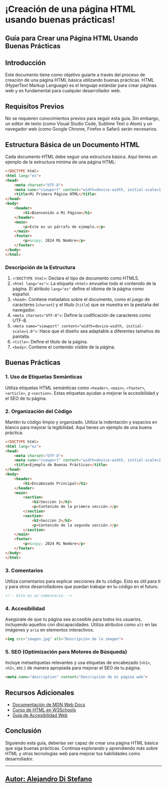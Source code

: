 # ¡Creación de una página HTML usando buenas prácticas!


## Guía para Crear una Página HTML Usando Buenas Prácticas

## Introducción

Este documento tiene como objetivo guiarte a través del proceso de creación de una página HTML básica utilizando buenas prácticas. HTML (HyperText Markup Language) es el lenguaje estándar para crear páginas web y es fundamental para cualquier desarrollador web.

## Requisitos Previos

No se requieren conocimientos previos para seguir esta guía. Sin embargo, un editor de texto (como Visual Studio Code, Sublime Text o Atom) y un navegador web (como Google Chrome, Firefox o Safari) serán necesarios.

## Estructura Básica de un Documento HTML

Cada documento HTML debe seguir una estructura básica. Aquí tienes un ejemplo de la estructura mínima de una página HTML:

```html
<!DOCTYPE html>
<html lang="es">
<head>
    <meta charset="UTF-8">
    <meta name="viewport" content="width=device-width, initial-scale=1.0">
    <title>Mi Primera Página HTML</title>
</head>
<body>
    <header>
        <h1>Bienvenido a Mi Página</h1>
    </header>
    <main>
        <p>Este es un párrafo de ejemplo.</p>
    </main>
    <footer>
        <p>&copy; 2024 Mi Nombre</p>
    </footer>
</body>
</html>
```

### Descripción de la Estructura

1. `<!DOCTYPE html>`: Declara el tipo de documento como HTML5.
2. `<html lang="es">`: La etiqueta `<html>` envuelve todo el contenido de la página. El atributo `lang="es"` define el idioma de la página como español.
3. `<head>`: Contiene metadatos sobre el documento, como el juego de caracteres (`charset`) y el título (`title`) que se muestra en la pestaña del navegador.
4. `<meta charset="UTF-8">`: Define la codificación de caracteres como UTF-8.
5. `<meta name="viewport" content="width=device-width, initial-scale=1.0">`: Hace que el diseño sea adaptable a diferentes tamaños de pantalla.
6. `<title>`: Define el título de la página.
7. `<body>`: Contiene el contenido visible de la página.

## Buenas Prácticas

### 1. **Uso de Etiquetas Semánticas**

Utiliza etiquetas HTML semánticas como `<header>`, `<main>`, `<footer>`, `<article>`, y `<section>`. Estas etiquetas ayudan a mejorar la accesibilidad y el SEO de tu página.

### 2. **Organización del Código**

Mantén tu código limpio y organizado. Utiliza la indentación y espacios en blanco para mejorar la legibilidad. Aquí tienes un ejemplo de una buena práctica:

```html
<!DOCTYPE html>
<html lang="es">
<head>
    <meta charset="UTF-8">
    <meta name="viewport" content="width=device-width, initial-scale=1.0">
    <title>Ejemplo de Buenas Prácticas</title>
</head>
<body>
    <header>
        <h1>Encabezado Principal</h1>
    </header>
    <main>
        <section>
            <h2>Sección 1</h2>
            <p>Contenido de la primera sección.</p>
        </section>
        <section>
            <h2>Sección 2</h2>
            <p>Contenido de la segunda sección.</p>
        </section>
    </main>
    <footer>
        <p>&copy; 2024 Mi Nombre</p>
    </footer>
</body>
</html>
```

### 3. **Comentarios**

Utiliza comentarios para explicar secciones de tu código. Esto es útil para ti y para otros desarrolladores que puedan trabajar en tu código en el futuro.

```html
<!-- Esto es un comentario -->
```

### 4. **Accesibilidad**

Asegúrate de que tu página sea accesible para todos los usuarios, incluyendo aquellos con discapacidades. Utiliza atributos como `alt` en las imágenes y `aria` en elementos interactivos.

```html
<img src="imagen.jpg" alt="Descripción de la imagen">
```

### 5. **SEO (Optimización para Motores de Búsqueda)**

Incluye metaetiquetas relevantes y usa etiquetas de encabezado (`<h1>`, `<h2>`, etc.) de manera apropiada para mejorar el SEO de tu página.

```html
<meta name="description" content="Descripción de mi página web">
```

## Recursos Adicionales

- [Documentación de MDN Web Docs](https://developer.mozilla.org/es/docs/Web/HTML)
- [Curso de HTML en W3Schools](https://www.w3schools.com/html/)
- [Guía de Accesibilidad Web](https://www.w3.org/WAI/tips/developing/)

## Conclusión

Siguiendo esta guía, deberías ser capaz de crear una página HTML básica que siga buenas prácticas. Continúa explorando y aprendiendo más sobre HTML y otras tecnologías web para mejorar tus habilidades como desarrollador.



---

## [Autor: Alejandro Di Stefano](https://github.com/Drako01)


